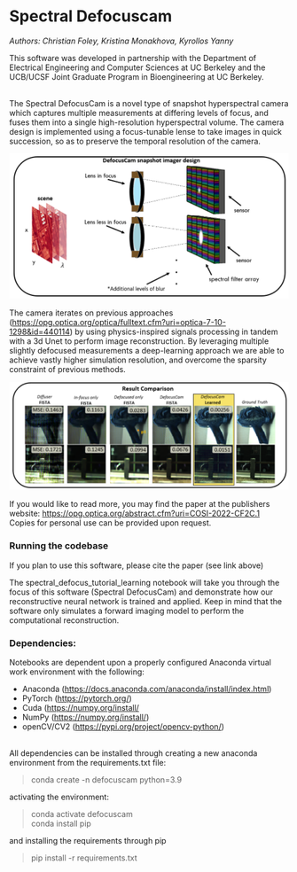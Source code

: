 # Spectral Defocuscam
*Authors: Christian Foley, Kristina Monakhova, Kyrollos Yanny*

This software was developed in partnership with the Department of Electrical Engineering and Computer Sciences at UC Berkeley and the UCB/UCSF Joint Graduate Program in Bioengineering at UC Berkeley. <br> <br>

The Spectral DefocusCam is a novel type of snapshot hyperspectral camera which captures multiple measurements at differing levels of focus, and fuses them into a single high-resolution hyperspectral volume. The camera design is implemented using a focus-tunable lense to take images in quick succession, so as to preserve the temporal resolution of the camera. <br>

![camera_design.png](data/meta_images/camera_design.png "Camera design") <br>

The camera iterates on previous approaches (https://opg.optica.org/optica/fulltext.cfm?uri=optica-7-10-1298&id=440114) by using physics-inspired signals processing in tandem with a 3d Unet to perform image reconstruction. By leveraging multiple slightly defocused measurements a deep-learning approach we are able to achieve vastly higher simulation resolution, and overcome the sparsity constraint of previous methods. <br>

![result_comparison.png](data/meta_images/result_comparison.png "Result comparison") <br>

If you would like to read more, you may find the paper at the publishers website: https://opg.optica.org/abstract.cfm?uri=COSI-2022-CF2C.1 <br>
Copies for personal use can be provided upon request.

### Running the codebase
If you plan to use this software, please cite the paper (see link above)

The spectral_defocus_tutorial_learning notebook will take you through the focus of this software (Spectral DefocusCam) and demonstrate how our reconstructive neural network is trained and applied. Keep in mind that the software only simulates a forward imaging model to perform the computational reconstruction.


### Dependencies:
Notebooks are dependent upon a properly configured Anaconda virtual work environment with the following:
* Anaconda (https://docs.anaconda.com/anaconda/install/index.html)
* PyTorch (https://pytorch.org/)
* Cuda (https://numpy.org/install/
* NumPy (https://numpy.org/install/)
* openCV/CV2 (https://pypi.org/project/opencv-python/) <br> <br>

All dependencies can be installed through creating a new anaconda environment from the requirements.txt file:
> conda create -n defocuscam python=3.9 

activating the environment: <br>
> conda activate defocuscam <br>
> conda install pip

and installing the requirements through pip <br>
> pip install -r requirements.txt 
